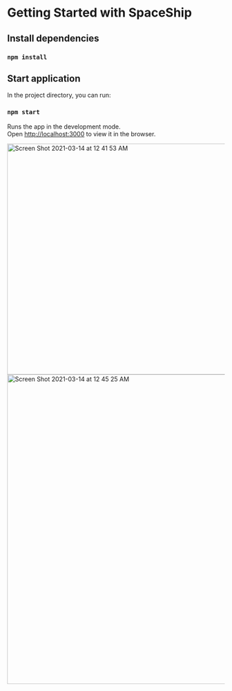 # Getting Started with SpaceShip

## Install dependencies

### `npm install`

## Start application

In the project directory, you can run:

### `npm start`

Runs the app in the development mode.\
Open [http://localhost:3000](http://localhost:3000) to view it in the browser.

<img width="534" alt="Screen Shot 2021-03-14 at 12 41 53 AM" src="https://user-images.githubusercontent.com/3527156/111051754-29eb2280-845e-11eb-81e3-8381d1db1b27.png">
<img width="716" alt="Screen Shot 2021-03-14 at 12 45 25 AM" src="https://user-images.githubusercontent.com/3527156/111051856-c1507580-845e-11eb-836c-f57e32afb55d.png">
